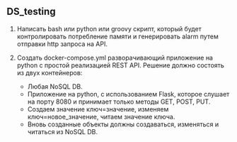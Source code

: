 ## DS_testing

1. Написать bash или python или groovy скрипт, который будет контролировать потребление памяти и генерировать alarm путем отправки http запроса на API.

2. Создать docker-compose.yml разворачивающий приложение на python с простой реализацией REST API. Решение должно состоять из двух контейнеров:
   - Любая NoSQL DB. 
   - Приложение на python, с использованием Flask, которое слушает на порту 8080 и принимает только методы GET, POST, PUT. 
   - Создаем значение ключ=значение, изменяем ключ=новое_значение, читаем значение ключа. 
   - Вновь созданные объекты должны создаваться, изменяться и читаться из NoSQL DB.